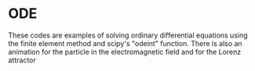 # ODE
These codes are examples of solving ordinary differential equations using the finite element method and scipy's "odeint" function. There is also an animation for the particle in the electromagnetic field and for the Lorenz attractor
